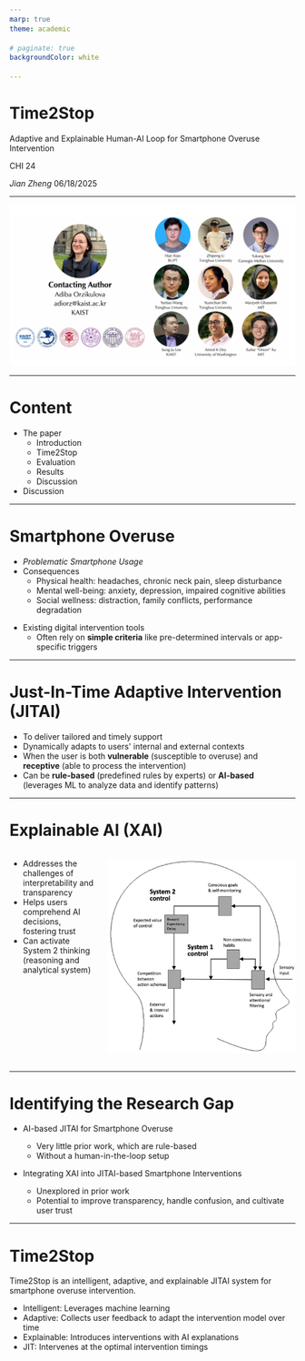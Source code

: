 ```yaml
---
marp: true
theme: academic

# paginate: true
backgroundColor: white 

---
```



# Time2Stop
<!-- _header: 'Journal Club #1' -->
Adaptive and Explainable Human-AI Loop for Smartphone Overuse Intervention

CHI 24

_Jian Zheng_
06/18/2025

---
![bg](authors3.png)

---

# Content

<!-- paginate: true -->

- The paper
    - Introduction
    - Time2Stop
    - Evaluation
    - Results
    - Discussion
- Discussion


---
# Smartphone Overuse
<!-- header: 'Introduction'  -->

- _Problematic Smartphone Usage_
- Consequences
  * Physical health: headaches, chronic neck pain, sleep disturbance
  * Mental well-being: anxiety, depression, impaired cognitive abilities
  * Social wellness: distraction, family conflicts,  performance degradation

* Existing digital intervention tools
  * Often rely on **simple criteria** like pre-determined intervals or app-specific triggers

---

# Just-In-Time Adaptive Intervention (JITAI)

- To deliver tailored and timely support
- Dynamically adapts to users' internal and external contexts
- When the user is both **vulnerable** (susceptible to overuse) and **receptive** (able to process the intervention)
- Can be **rule-based** (predefined rules by experts) or **AI-based** (leverages ML to analyze data and identify patterns)

---

# Explainable AI (XAI)

<!-- _class: lead -->

<style scoped>
.columns {
  display: grid;
  grid-template-columns: 2fr 1fr;
  gap: 1rem;
  align-items: start;
}
</style>

<div class="columns">
<div>

- Addresses the challenges of interpretability and transparency 
- Helps users comprehend AI decisions, fostering trust 
- Can activate System 2 thinking (reasoning and analytical system)

</div>
<div>

![w:300](dual_process.png)

</div>
</div>

---

# Identifying the Research Gap

* AI-based JITAI for Smartphone Overuse
  * Very little prior work, which are rule-based
  * Without a human-in-the-loop setup

* Integrating XAI into JITAI-based Smartphone Interventions
  * Unexplored in prior work
  * Potential to improve transparency, handle confusion, and cultivate user trust

---

# Time2Stop

<!-- header: 'Time2Stop' -->

Time2Stop is an intelligent, adaptive, and explainable JITAI system for smartphone overuse intervention.

* Intelligent: Leverages machine learning
* Adaptive: Collects user feedback to adapt the intervention model over time
* Explainable: Introduces interventions with AI explanations
* JIT: Intervenes at the optimal intervention timings
